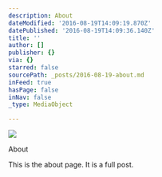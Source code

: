 ```yaml
---
description: About
dateModified: '2016-08-19T14:09:19.870Z'
datePublished: '2016-08-19T14:09:36.140Z'
title: ''
author: []
publisher: {}
via: {}
starred: false
sourcePath: _posts/2016-08-19-about.md
inFeed: true
hasPage: false
inNav: false
_type: MediaObject

---
```

![](https://imgflo.herokuapp.com/graph/vahj1ThiexotieMo/6b88ea787453ad135969f94806ae205e/croprotate.png?cropheight=4475&cropwidth=4703&degrees=0&input=https%3A%2F%2Fthe-grid-user-content.s3-us-west-2.amazonaws.com%2Fe75a46f8-88c2-421a-8746-71c4510cd6f7.png&x=86&y=0)

About

This is the about page. It is a full post.